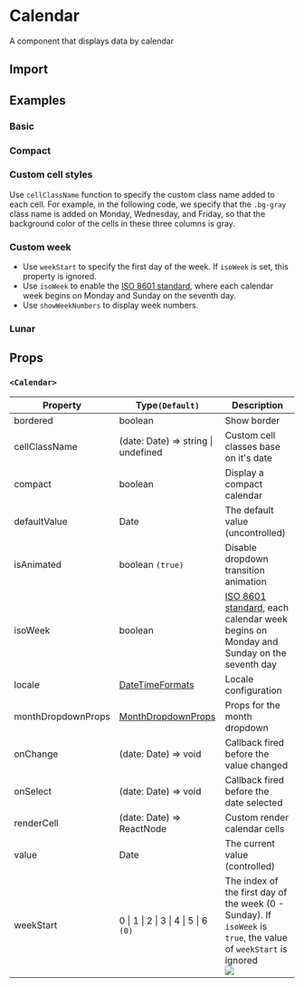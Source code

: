 # Calendar

A component that displays data by calendar

## Import

<!--{include:<import-guide>}-->

## Examples

### Basic

<!--{include:`basic.md`}-->

### Compact

<!--{include:`compact.md`}-->

### Custom cell styles

Use `cellClassName` function to specify the custom class name added to each cell. For example, in the following code, we specify that the `.bg-gray` class name is added on Monday, Wednesday, and Friday, so that the background color of the cells in these three columns is gray.

<!--{include:`custom-cell.md`}-->

### Custom week

<!--{include:`week-start.md`}-->

- Use `weekStart` to specify the first day of the week. If `isoWeek` is set, this property is ignored.
- Use `isoWeek` to enable the [ISO 8601 standard][ISO-8601], where each calendar week begins on Monday and Sunday on the seventh day.
- Use `showWeekNumbers` to display week numbers.

### Lunar

<!--{include:`lunar.md`}-->

## Props

### `<Calendar>`

<!-- prettier-sort-markdown-table -->

| Property           | Type`(Default)`                                   | Description                                                                                                                       |
| ------------------ | ------------------------------------------------- | --------------------------------------------------------------------------------------------------------------------------------- |
| bordered           | boolean                                           | Show border                                                                                                                       |
| cellClassName      | (date: Date) => string \| undefined               | Custom cell classes base on it's date                                                                                             |
| compact            | boolean                                           | Display a compact calendar                                                                                                        |
| defaultValue       | Date                                              | The default value (uncontrolled)                                                                                                  |
| isAnimated         | boolean `(true)`                                  | Disable dropdown transition animation                                                                                                                          |
| isoWeek            | boolean                                           | [ISO 8601 standard][ISO-8601], each calendar week begins on Monday and Sunday on the seventh day                                  |
| locale             | [DateTimeFormats](/guide/i18n/#date-time-formats) | Locale configuration                                                                                                              |
| monthDropdownProps | [MonthDropdownProps][month-dropdown-props]        | Props for the month dropdown                                                                                                      |
| onChange           | (date: Date) => void                              | Callback fired before the value changed                                                                                           |
| onSelect           | (date: Date) => void                              | Callback fired before the date selected                                                                                           |
| renderCell         | (date: Date) => ReactNode                         | Custom render calendar cells                                                                                                      |
| value              | Date                                              | The current value (controlled)                                                                                                    |
| weekStart          | 0 \| 1 \| 2 \| 3 \| 4 \| 5 \| 6 `(0)`             | The index of the first day of the week (0 - Sunday). If `isoWeek` is `true`, the value of `weekStart` is ignored <br/>![][5.62.0] |

<!--{include:(_common/types/month-dropdown-props.md)}-->

[month-dropdown-props]: #code-ts-month-dropdown-props-code
[ISO-8601]: https://en.wikipedia.org/wiki/ISO_week_date
[5.62.0]: https://img.shields.io/badge/>=-v5.62.0-blue
